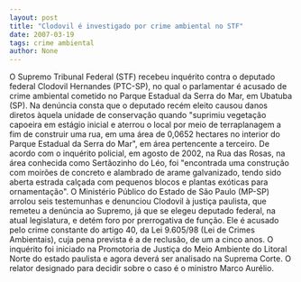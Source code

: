 ```yaml
---
layout: post
title: "Clodovil é investigado por crime ambiental no STF"
date: 2007-03-19
tags: crime ambiental
author: None
---
```

O Supremo Tribunal Federal (STF) recebeu inquérito contra o deputado federal Clodovil Hernandes (PTC-SP), no qual o parlamentar é acusado de crime ambiental cometido no Parque Estadual da Serra do Mar, em Ubatuba (SP).
Na denúncia consta que o deputado recém eleito causou danos diretos àquela unidade de conservação quando \"suprimiu vegetação capoeira em estágio inicial e aterrou o local por meio de terraplanagem a fim de construir uma rua, em uma área de 0,0652 hectares no interior do Parque Estadual da Serra do Mar\", em área pertencente a terceiro.
De acordo com o inquérito policial, em agosto de 2002, na Rua das Rosas, na área conhecida como Sertãozinho do Léo, foi \"encontrada uma construção com moirões de concreto e alambrado de arame galvanizado, tendo sido aberta estrada calçada com pequenos blocos e plantas exóticas para ornamentação\".
O Ministério Público do Estado de São Paulo (MP-SP) arrolou seis testemunhas e denunciou Clodovil à justiça paulista, que remeteu a denúncia ao Supremo, já que se elegeu deputado federal, na atual legislatura, e detém foro por prerrogativa de função. 
Ele é acusado pelo crime constante do artigo 40, da Lei 9.605/98 (Lei de Crimes Ambientais), cuja pena prevista é a de reclusão, de um a cinco anos. 
O inquérito foi iniciado na Promotoria de Justiça do Meio Ambiente do Litoral Norte do estado paulista e agora deverá ser analisado na Suprema Corte.
O relator designado para decidir sobre o caso é o ministro Marco Aurélio. 